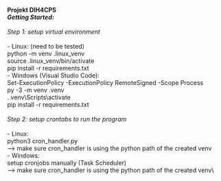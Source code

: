 **Projekt DIH4CPS**\
***Getting Started:***\
\
    *Step 1: setup virtual environment*\
    \
        - Linux: (need to be tested)\
            python -m venv .linux_venv\
            source .linux_venv/bin/activate\
            pip install -r requirements.txt\
        - Windows (Visual Studio Code):\
            Set-ExecutionPolicy -ExecutionPolicy RemoteSigned -Scope Process\
            py -3 -m venv .venv \
            .\.venv\Scripts\activate \
            pip install -r requirements.txt\
            \
    *Step 2: setup crontabs to run the program* \
    \
        - Linux: \
            python3 cron_handler.py \
            --> make sure cron_handler is using the python path of the created venv\
        - Windows: \
            setup cronjobs manually (Task Scheduler)\
            --> make sure cron_handler is using the python path of the created venv\
